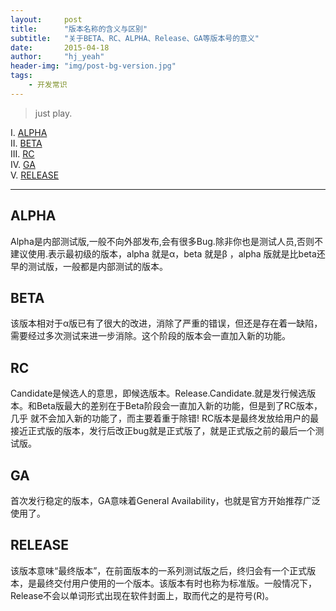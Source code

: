 ```yaml
---
layout:     post
title:      "版本名称的含义与区别"
subtitle:   "关于BETA、RC、ALPHA、Release、GA等版本号的意义"
date:       2015-04-18
author:     "hj_yeah"
header-img: "img/post-bg-version.jpg"
tags:
    - 开发常识
---
```

> just play.   

I. [ALPHA](#alpha)   
II. [BETA](#beta)   
III. [RC](#rc)   
IV. [GA](#ga)    
V. [RELEASE](#release)   

---

## ALPHA
Alpha是内部测试版,一般不向外部发布,会有很多Bug.除非你也是测试人员,否则不建议使用.表示最初级的版本，alpha 就是α，beta 就是β ，alpha 版就是比beta还早的测试版，一般都是内部测试的版本。

## BETA
该版本相对于α版已有了很大的改进，消除了严重的错误，但还是存在着一缺陷，需要经过多次测试来进一步消除。这个阶段的版本会一直加入新的功能。

## RC
Candidate是候选人的意思，即候选版本。Release.Candidate.就是发行候选版本。和Beta版最大的差别在于Beta阶段会一直加入新的功能，但是到了RC版本，几乎
就不会加入新的功能了，而主要着重于除错!  RC版本是最终发放给用户的最接近正式版的版本，发行后改正bug就是正式版了，就是正式版之前的最后一个测试版。

## GA
首次发行稳定的版本，GA意味着General Availability，也就是官方开始推荐广泛使用了。

## RELEASE
该版本意味“最终版本”，在前面版本的一系列测试版之后，终归会有一个正式版本，是最终交付用户使用的一个版本。该版本有时也称为标准版。一般情况下，Release不会以单词形式出现在软件封面上，取而代之的是符号(R)。

